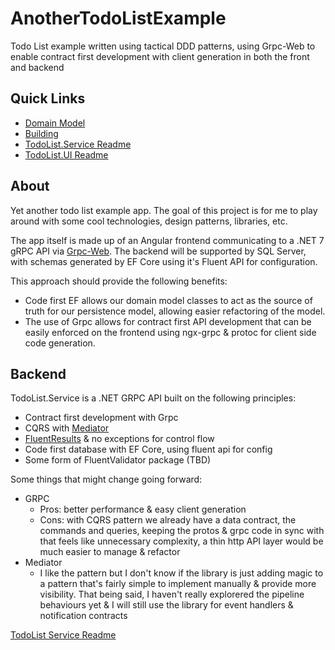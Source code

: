 # AnotherTodoListExample

Todo List example written using tactical DDD patterns, using Grpc-Web to enable contract first development with client generation in both the front and backend

## Quick Links

- [Domain Model](./Documentation/domain-model.md)
- [Building](./Documentation/building.md)
- [TodoList.Service Readme](./TodoList.Service/TodoList.Service.md)
- [TodoList.UI Readme](./TodoList.UI/README.md)

## About

Yet another todo list example app. The goal of this project is for me to play around with some cool technologies, design patterns, libraries, etc.

The app itself is made up of an Angular frontend communicating to a .NET 7 gRPC API via [Grpc-Web](https://github.com/grpc/grpc-web). The backend will be supported by SQL Server, with schemas generated by EF Core using it's Fluent API for configuration.

This approach should provide the following benefits:

- Code first EF allows our domain model classes to act as the source of truth for our persistence model, allowing easier refactoring of the model.
- The use of Grpc allows for contract first API development that can be easily enforced on the frontend using ngx-grpc & protoc for client side code generation.

## Backend

TodoList.Service is a .NET GRPC API built on the following principles:
* Contract first development with Grpc
* CQRS with [Mediator](https://github.com/martinothamar/Mediator)
* [FluentResults](https://github.com/altmann/FluentResults) & no exceptions for control flow
* Code first database with EF Core, using fluent api for config
* Some form of FluentValidator package (TBD)

Some things that might change going forward:
* GRPC
    * Pros: better performance & easy client generation
    * Cons: with CQRS pattern we already have a data contract, the commands and queries, keeping the protos & grpc code in sync with that feels like unnecessary complexity, a thin http API layer would be much easier to manage & refactor
* Mediator
    * I like the pattern but I don't know if the library is just adding magic to a pattern that's fairly simple to implement manually & provide more visibility. That being said, I haven't really explorered the pipeline behaviours yet & I will still use the library for event handlers & notification contracts

[TodoList Service Readme](./TodoList.Service/readme.md)

